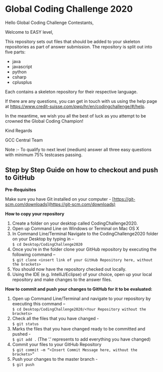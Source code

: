 # Global Coding Challenge 2020

Hello Global Coding Challenge Contestants,

Welcome to EASY level,

This repository sets out files that should be added to your skeleton repositories as part of answer submission. The repository is split out into five parts:

- java
- javascript
- python
- csharp
- cplusplus

Each contains a skeleton repository for their respective language.

If there are any questions, you can get in touch with us using the help page at https://www.credit-suisse.com/pwp/hr/en/codingchallenge/#/help. 

In the meantime, we wish you all the best of luck as you attempt to be crowned the Global Coding Champion!

Kind Regards

GCC Central Team

Note :- To qualify to next level (medium) answer all three easy questions with minimum 75% testcases passing.

## **Step by Step Guide on how to checkout and push to GitHub**
 
**Pre-Requisites**
 
Make sure you have Git installed on your computer - [https://git-scm.com/downloads](https://git-scm.com/downloads)
 
**How to copy your repository**
 
1. Create a folder on your desktop called CodingChallenge2020.
3. Open up Command Line on Windows or Terminal on Mac OS X
4.  In Command Line/Terminal Navigate to the CodingChallenge2020 folder on your Desktop by typing in –  
 `$ cd Desktop/CodingChallenge2020`
5. Once you’re in the folder clone your GitHub repository by executing the following command –  
 `$ git clone <insert link of your GitHub Repository here, without the brackets>`
6. You should now have the repository checked out locally.
7. Using the IDE (e.g. IntelliJ/Eclipse) of your choice, open up your local repository and make changes to the answer files.
 
**How to commit and push your changes to GitHub for it to be evaluated:**
 
1. Open up Command Line/Terminal and navigate to your repository by executing this command –  
`$ cd Desktop/CodingChallenge2020/<Your Repository without the brackets>`
2.  Check all the files that you have changed -  
`$ git status`
3. Marks the files that you have changed ready to be committed and pushed -  
`$ git add .` (The ‘.’ represents to add everything you have changed)
4. Commit your files to your GitHub Repository  
`$ git commit –m “<Insert Commit Message here, without the brackets>”`
5. Push your changes to the master branch -  
`$ git push`
